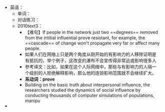 - 英语：
	- 单词：
	- 对话练习：
	- 2010text3：
		- 【难句】If people in the network just two ==degrees== removed from the intitial influential prove resistant, for example, the ==cascade== of change won't propagate very far or affect many people.
		- 如果人们在网络上只是两个角度从刚开始的有影响力的人移除证明是有抵抗的，举个例子，这改变的瀑布不会宣传得非常远或影响很多人
		- 参考译文：比如，如果在这个人际网络中，那些与有影响力的人隔一个级别的人拒绝解释影响，那么他的连锁影响范围就不会继续扩大。
		- **系动词：prove**
		- Building on the basic truth about interpersonal influence, the researchers studied the dynamics of social influence by conducting thousands of computer simulations of populations, manipu
-